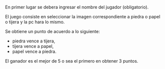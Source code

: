 En primer lugar se debera ingresar el nombre del jugador (obligatorio).

El juego consiste en seleccionar la imagen correspondiente a piedra o papel o tijera y la pc hara lo mismo.

Se obtiene un punto de acuerdo a lo siguiente:
  - piedra vence a tijera,
  - tijera vence a papel,
  - papel vence a piedra.

El ganador es el mejor de 5 o sea el primero en obtener 3 puntos.
